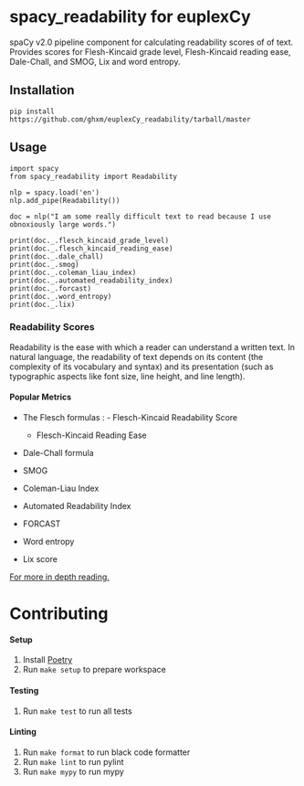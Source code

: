 spacy_readability for euplexCy
 ==================
 
  spaCy v2.0 pipeline component for calculating readability scores of of
 text. Provides scores for Flesh-Kincaid grade level, Flesh-Kincaid
 reading ease, Dale-Chall, and SMOG, Lix and word entropy.
 
  Installation
 ------------
 
  ``` {.sourceCode .python}
 pip install https://github.com/ghxm/euplexCy_readability/tarball/master
 ```
 
  Usage
 -----
 
  ``` {.sourceCode .python}
 import spacy
 from spacy_readability import Readability
 
 nlp = spacy.load('en')
 nlp.add_pipe(Readability())
 
 doc = nlp("I am some really difficult text to read because I use obnoxiously large words.")
 
 print(doc._.flesch_kincaid_grade_level)
 print(doc._.flesch_kincaid_reading_ease)
 print(doc._.dale_chall)
 print(doc._.smog)
 print(doc._.coleman_liau_index)
 print(doc._.automated_readability_index)
 print(doc._.forcast)
 print(doc._.word_entropy)
 print(doc._.lix)
 ```
 
  ### Readability Scores
 
  Readability is the ease with which a reader can understand a written
 text. In natural language, the readability of text depends on its
 content (the complexity of its vocabulary and syntax) and its
 presentation (such as typographic aspects like font size, line height,
 and line length).
 
  #### Popular Metrics
 
  -   The Flesch formulas
     :   -   Flesch-Kincaid Readability Score
         -   Flesch-Kincaid Reading Ease
 
  -   Dale-Chall formula
 -   SMOG
 -   Coleman-Liau Index
 -   Automated Readability Index
 -   FORCAST
 -   Word entropy
 -   Lix score
 
  [For more in depth reading.](https://en.wikipedia.org/wiki/Readability)

Contributing
============

#### Setup
1. Install [Poetry](https://poetry.eustace.io/)
1. Run `make setup` to prepare workspace

#### Testing
1. Run `make test` to run all tests

#### Linting
1. Run `make format` to run black code formatter
1. Run `make lint` to run pylint
1. Run `make mypy` to run mypy
